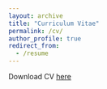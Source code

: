 ```yaml
---
layout: archive
title: "Curriculum Vitae"
permalink: /cv/
author_profile: true
redirect_from:
  - /resume
---
```


Download CV [here](https://guziordo.github.io/files/Douglas_Guzior_CV.pdf)

